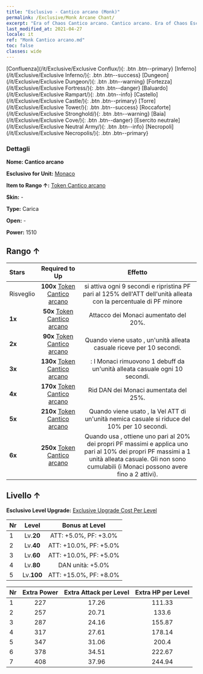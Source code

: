 ```yaml
---
title: "Esclusivo - Cantico arcano (Monk)"
permalink: /Exclusive/Monk Arcane Chant/
excerpt: "Era of Chaos Cantico arcano. Cantico arcano. Era of Chaos Esclusivo Cantico arcano. Monaco Esclusivo."
last_modified_at: 2021-04-27
locale: it
ref: "Monk Cantico arcano.md"
toc: false
classes: wide
---
```

 [Confluenza](/it/Exclusive/Exclusive Conflux/){: .btn .btn--primary} [Inferno](/it/Exclusive/Exclusive Inferno/){: .btn .btn--success} [Dungeon](/it/Exclusive/Exclusive Dungeon/){: .btn .btn--warning} [Fortezza](/it/Exclusive/Exclusive Fortress/){: .btn .btn--danger} [Baluardo](/it/Exclusive/Exclusive Rampart/){: .btn .btn--info} [Castello](/it/Exclusive/Exclusive Castle/){: .btn .btn--primary} [Torre](/it/Exclusive/Exclusive Tower/){: .btn .btn--success} [Roccaforte](/it/Exclusive/Exclusive Stronghold/){: .btn .btn--warning} [Baia](/it/Exclusive/Exclusive Cove/){: .btn .btn--danger} [Esercito neutrale](/it/Exclusive/Exclusive Neutral Army/){: .btn .btn--info} [Necropoli](/it/Exclusive/Exclusive Necropolis/){: .btn .btn--primary} 

### Dettagli
 **Nome: Cantico arcano** 

 **Esclusivo for Unit:** [Monaco](/it/units/Monk/) 

 **Item to Rango ↑:** [Token Cantico arcano](/ItemsIT/con_915/)

 **Skin:** -

 **Type:** Carica

 **Open:** -

 **Power:** 1510

## Rango ↑

  |     Stars    |  Required to Up | Effetto |
  |:-------------|:---------------:|:---------------:|
  |  Risveglio  | **100x** [Token Cantico arcano](/ItemsIT/con_915/) | <Sermone> si attiva ogni 9 secondi e ripristina PF pari al 125% dell'ATT dell'unità alleata con la percentuale di PF minore |
  | **1x** <i class="fas fa-star"/> | **50x** [Token Cantico arcano](/ItemsIT/con_915/) | Attacco dei Monaci aumentato del 20%. |
  | **2x** <i class="fas fa-star"/> | **90x** [Token Cantico arcano](/ItemsIT/con_915/) | Quando viene usato <Sermone>, un'unità alleata casuale riceve <Morale alto> per 10 secondi. |
  | **3x** <i class="fas fa-star"/> | **130x** [Token Cantico arcano](/ItemsIT/con_915/) | <Devozione>: I Monaci rimuovono 1 debuff da un'unità alleata casuale ogni 10 secondi. |
  | **4x** <i class="fas fa-star"/> | **170x** [Token Cantico arcano](/ItemsIT/con_915/) | Rid DAN dei Monaci aumentata del 25%. |
  | **5x** <i class="fas fa-star"/> | **210x** [Token Cantico arcano](/ItemsIT/con_915/) | Quando viene usato <Sermone>, la Vel ATT di un'unità nemica casuale si riduce del 10% per 10 secondi. |
  | **6x** <i class="fas fa-star"/> | **250x** [Token Cantico arcano](/ItemsIT/con_915/) | Quando usa <Devozione>, ottiene uno <scudo> pari al 20% dei propri PF massimi e applica uno <scudo> pari al 10% dei propri PF massimi a 1 unità alleata casuale. Gli <scudi> non sono cumulabili (i Monaci possono avere fino a 2 <scudi> attivi). |


## Livello ↑
 **Esclusivo Level Upgrade:** [Exclusive Upgrade Cost Per Level](/Exclusive/ExclusiveUpgradeCostPerLevel/)

  |  Nr  |   Level  | Bonus at Level |
  |:-----|:--------:|:--------------:|
  | 1 | Lv.**20** | ATT: +5.0%, PF: +3.0% |
  | 2 | Lv.**40** | ATT: +10.0%, PF: +5.0% |
  | 3 | Lv.**60** | ATT: +10.0%, PF: +5.0% |
  | 4 | Lv.**80** | DAN unità: +5.0% |
  | 5 | Lv.**100** | ATT: +15.0%, PF: +8.0% |


  |  Nr  |  Extra Power | Extra Attack per Level | Extra HP per Level |
  |:-----|:--------:|:--------:|:--------:|
  | 1 | 227 | 17.26 | 111.33 |
  | 2 | 257 | 20.71 | 133.6 |
  | 3 | 287 | 24.16 | 155.87 |
  | 4 | 317 | 27.61 | 178.14 |
  | 5 | 347 | 31.06 | 200.4 |
  | 6 | 378 | 34.51 | 222.67 |
  | 7 | 408 | 37.96 | 244.94 |


